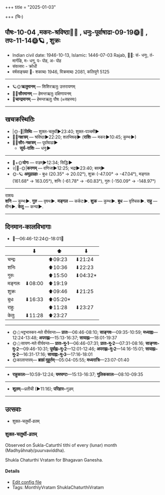 +++
title = "2025-01-03"

+++
(चि॰)
## पौषः-10-04  ,मकरः-श्रविष्ठा🌛🌌  ,  धनुः-पूर्वाषाढा-09-19🌞🌌  ,  तपः-11-14🌞🪐  , शुक्रः
- Indian civil date: 1946-10-13, Islamic: 1446-07-03 Rajab, 🌌🌞: सं- धनुः, तं- मार्गऴि, म- धनु, प- पोह, अ- पोह
- संवत्सरः - क्रोधी
- वर्षसङ्ख्या 🌛- शकाब्दः 1946, विक्रमाब्दः 2081, कलियुगे 5125
___________________
- 🪐🌞**ऋतुमानम्** — शिशिरऋतुः उत्तरायणम्
- 🌌🌞**सौरमानम्** — हेमन्तऋतुः दक्षिणायनम्
- 🌛**चान्द्रमानम्** — हेमन्तऋतुः पौषः (≈सहस्यः)
___________________


## खचक्रस्थितिः
- |🌞-🌛|**तिथिः** — शुक्ल-चतुर्थी►23:40; शुक्ल-पञ्चमी►  
- 🌌🌛**नक्षत्रम्** — श्रविष्ठा►22:20; शतभिषक्► (**राशिः** — मकरः►10:45; कुम्भः►)  
- 🌌🌞**सौर-नक्षत्रम्** — पूर्वाषाढा►  
  - **सूर्य-राशिः** — धनुः► 
___________________
- 🌛+🌞**योगः** — वज्रम्►12:34; सिद्धिः►  
- २|🌛-🌞|**करणम्** — वणिजा►12:25; भद्रा►23:40; बवम्►  
- 🌞-🪐 **अमूढग्रहाः** - बुधः (20.35° → 20.02°), शुक्रः (-47.00° → -47.04°), मङ्गलः (161.68° → 163.05°), शनिः (-61.78° → -60.83°), गुरुः (-150.09° → -148.97°)
___________________
राशयः  
**शनि** — कुम्भः►. **गुरु** — वृषभः►. **मङ्गल** — कर्कटः►. **शुक्र** — कुम्भः►. **बुध** — वृश्चिकः►. **राहु** — मीनः►. **केतु** — कन्या►. 
___________________


## दिनमान-कालविभागाः
- 🌅—06:46-12:24🌞-18:01🌇  

|      |⬇     |⬆     |⬇     |
|------|-----|-----|------|
|चन्द्रः|     |⬆09:23 |⬇21:24 |
|शनिः   |     |⬆10:36 |⬇22:23 |
|गुरुः  |     |⬆15:50 |⬇04:32*|
|मङ्गलः |⬇08:00 |⬆19:19 |     |
|शुक्रः |     |⬆09:46 |⬇21:25 |
|बुधः   |⬇16:33 |⬆05:20*|     |
|राहुः  |     |⬆11:28 |⬇23:27 |
|केतुः  |⬇11:28 |⬆23:27 |     |
___________________
- 🌞⚝भट्टभास्कर-मते वीर्यवन्तः— **प्रातः**—06:46-08:10; **साङ्गवः**—09:35-10:59; **मध्याह्नः**—12:24-13:48; **अपराह्णः**—15:13-16:37; **सायाह्नः**—18:01-19:37  
- 🌞⚝सायण-मते वीर्यवन्तः— **प्रातः-मु॰1**—06:46-07:31; **प्रातः-मु॰2**—07:31-08:16; **साङ्गवः-मु॰2**—09:46-10:31; **पूर्वाह्णः-मु॰2**—12:01-12:46; **अपराह्णः-मु॰2**—14:16-15:01; **सायाह्नः-मु॰2**—16:31-17:16; **सायाह्नः-मु॰3**—17:16-18:01  
- 🌞कालान्तरम्— **ब्राह्मं मुहूर्तम्**—05:04-05:55; **मध्यरात्रिः**—23:07-01:40  
___________________
- **राहुकालः**—10:59-12:24; **यमघण्टः**—15:13-16:37; **गुलिककालः**—08:10-09:35  
___________________
- **शूलम्**—प्रतीची (►11:16); **परिहारः**–गुडम्  
___________________

## उत्सवाः
- शुक्ल-चतुर्थी-व्रतम्
### शुक्ल-चतुर्थी-व्रतम्

Observed on Śukla-Caturthī tithi of every (lunar) month (Madhyāhnaḥ/puurvaviddha). 

Shukla Chaturthi Vratam for Bhagavan Ganesha.

#### Details
- [Edit config file](https://github.com/jyotisham/adyatithi/blob/master/devatA/gaNapati/lunar_month/tithi/00/04/zukla-caturthI-vratam.toml)
- Tags: MonthlyVratam ShuklaChaturthiVratam


